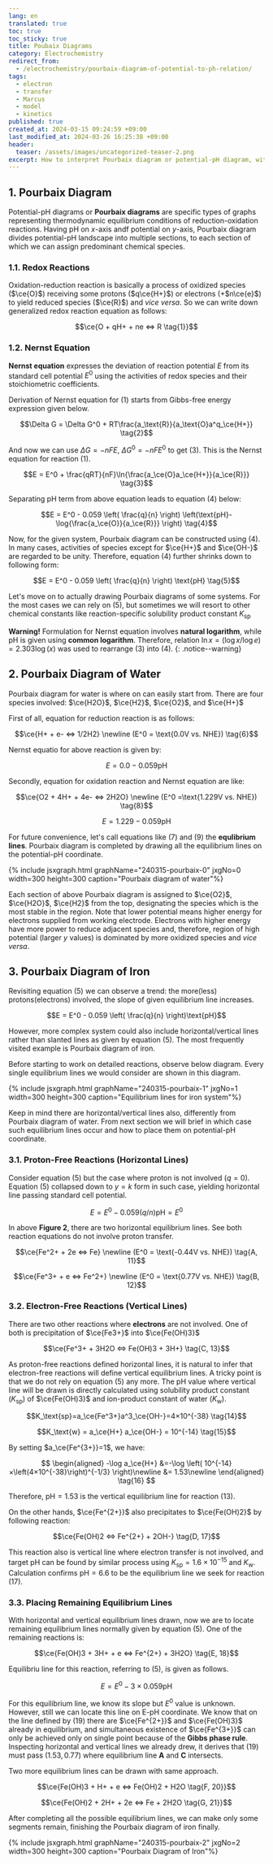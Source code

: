 ```yaml
---
lang: en
translated: true
toc: true
toc_sticky: true
title: Poubaix Diagrams
category: Electrochemistry
redirect_from:
  - /electrochemistry/pourbaix-diagram-of-potential-to-ph-relation/
tags:
  - electron
  - transfer
  - Marcus
  - model
  - kinetics
published: true
created_at: 2024-03-15 09:24:59 +09:00
last_modified_at: 2024-03-26 16:25:38 +09:00
header:
  teaser: /assets/images/uncategorized-teaser-2.png
excerpt: How to interpret Pourbaix diagram or potential-pH diagram, with step-by-step instruction to draw ones for water and iron system.
---
```


## 1. Pourbaix Diagram

Potential-pH diagrams or **Pourbaix diagrams** are specific types of graphs representing thermodynamic equilibrium conditions of reduction-oxidation reactions.  Having pH on $x$-axis andf potential on $y$-axis, Pourbaix diagram divides potential-pH landscape into multiple sections, to each section of which we can assign predominant chemical species.

### 1.1. Redox Reactions

Oxidation-reduction reaction is basically a process of oxidized species ($\ce{O}$) receiving some protons ($q\ce{H+}$) or electrons (+$n\ce{e}$) to yield reduced species ($\ce{R}$) and *vice versa*.  So we can write down generalized redox reaction equation as follows:

$$\ce{O + qH+ + ne <=> R \tag{1}}$$

### 1.2. Nernst Equation

**Nernst equation** expresses the deviation of reaction potential $E$ from its standard cell potential $E^0$ using the activities of redox species and their stoichiometric coefficients. 

Derivation of Nernst equation for $(1)$ starts from Gibbs-free energy expression given below.

$$\Delta G = \Delta G^0 + RT\frac{a_\text{R}}{a_\text{O}a^q_\ce{H+}} \tag{2}$$

And now we can use $\Delta G = -nFE$, $\Delta G^0 = -nFE^0$ to get $(3)$.  This is the Nernst equation for reaction $(1)$.

$$E = E^0 + \frac{qRT}{nF}\ln{\frac{a_\ce{O}a_\ce{H+}}{a_\ce{R}}} \tag{3}$$

Separating pH term from above equation leads to equation $(4)$ below:

$$E = E^0 - 0.059 \left( \frac{q}{n} \right) \left(\text{pH}-\log{\frac{a_\ce{O}}{a_\ce{R}}} \right) \tag{4}$$

Now, for the given system, Pourbaix diagram can be constructed using $(4)$.  In many cases, activities of species except for $\ce{H+}$ and $\ce{OH-}$ are regarded to be unity.  Therefore, equation $(4)$ further shrinks down to following form: 

$$E = E^0 - 0.059 \left( \frac{q}{n} \right) \text{pH} \tag{5}$$

Let's move on to actually drawing Pourbaix diagrams of some systems.  For the most cases we can rely on $(5)$, but sometimes we will resort to other chemical constants like reaction-specific solubility product constant $K_\text{sp}$

**Warning!**  Formulation for Nernst equation involves **natural logarithm**, while pH is given using **common logarithm**.  Therefore, relation $\ln{x} = (\log x/\log e) = 2.303\log(x)$ was used to rearrange $(3)$ into $(4)$.
{: .notice--warning}

## 2. Pourbaix Diagram of Water

Pourbaix diagram for water is where on can easily start from.  There are four species involved:  $\ce{H2O}$, $\ce{H2}$, $\ce{O2}$, and $\ce{H+}$

First of all, equation for reduction reaction is as follows:

$$\ce{H+ + e- <=> 1/2H2} \newline (E^0 = \text{0.0V vs. NHE}) \tag{6}$$

Nernst equatio for above reaction is given by:

$$E = 0.0 - 0.059\text{pH} \tag{7}$$

Secondly, equation for oxidation reaction and Nernst equation are like:

$$\ce{O2 + 4H+ + 4e- <=> 2H2O} \newline (E^0 =\text{1.229V vs. NHE}) \tag{8}$$

$$E = 1.229 - 0.059\text{pH} \tag{9}$$

For future convenience, let's call equations like $(7)$ and $(9)$ the **equlibrium lines**.  Pourbaix diagram is completed by drawing all the equilibrium lines on the potential-pH coordinate.

{% include jsxgraph.html graphName="240315-pourbaix-0" jxgNo=0 width=300 height=300 caption="Pourbaix diagram of water"%}

Each section of above Pourbaix diagram is assigned to $\ce{O2}$, $\ce{H2O}$, $\ce{H2}$ from the top, designating the species which is the most stable in the region. Note that lower potential means higher energy for electrons supplied from working electrode.  Electrons with higher energy have more power to reduce adjacent species and, therefore, region of high potential (larger $y$ values) is dominated by more oxidized species and *vice versa*.

## 3. Pourbaix Diagram of Iron

Revisiting equation $(5)$ we can observe a trend: the more(less) protons(electrons) involved, the slope of given equilibrium line increases.

$$E = E^0 - 0.059 \left( \frac{q}{n} \right)\text{pH}$$

However, more complex system could also include horizontal/vertical lines rather than slanted lines as given by equation $(5)$.  The most frequently visited example is Pourbaix diagram of iron.

Before starting to work on detailed reactions, observe below diagram.  Every single equilibrium lines we would consider are shown in this diagram.

{% include jsxgraph.html graphName="240315-pourbaix-1" jxgNo=1 width=300 height=300 caption="Equilibrium lines for iron system"%}

Keep in mind there are horizontal/vertical lines also, differently from Pourbaix diagram of water.  From next section we will brief in which case such equilibrium lines occur and how to place them on potential-pH coordinate.

### 3.1. Proton-Free Reactions (Horizontal Lines)

Consider equation $(5)$ but the case where proton is not involved ($q=0$).  Equation $(5)$ collapsed down to $y=k$ form in such case, yielding horizontal line passing standard cell potential.

$$E = E^0 - 0.059(q/n)\text{pH} \tag{9} = E^0$$

In above **Figure 2**, there are two horizontal equilibrium lines.  See both reaction equations do not involve proton transfer.

$$\ce{Fe^2+ + 2e <=> Fe} \newline (E^0 = \text{-0.44V vs. NHE}) \tag{A, 11}$$

$$\ce{Fe^3+ + e <=> Fe^2+} \newline (E^0 = \text{0.77V vs. NHE}) \tag{B, 12}$$

### 3.2. Electron-Free Reactions (Vertical Lines)

There are two other reactions where **electrons** are not involved.  One of both is precipitation of $\ce{Fe3+}$ into $\ce{Fe(OH)3}$

$$\ce{Fe^3+ + 3H2O <=> Fe(OH)3 + 3H+} \tag{C, 13}$$

As proton-free reactions defined horizontal lines, it is natural to infer that electron-free reactions will define vertical equilibrium lines.  A tricky point is that we do not rely on equation $(5)$ any more.  The pH value where vertical line will be drawn is directly calculated using solubility product constant ($K_\text{sp}$) of $\ce{Fe(OH)3}$ and ion-product constant of water ($K_\text{w}$).

$$K_\text{sp}=a_\ce{Fe^3+}a^3_\ce{OH-}=4×10^{-38} \tag{14}$$

$$K_\text{w} = a_\ce{H+} a_\ce{OH-} = 10^{-14} \tag{15}$$


By setting $a_\ce{Fe^{3+}}=1$, we have:

$$
\begin{aligned}
-\log a_\ce{H+}
&=-\log \left( 10^{-14}×\left(4×10^{-38}\right)^{-1/3} \right)\newline
&= 1.53\newline
\end{aligned}
\tag{16}
$$

Therefore, $\text{pH} = 1.53$ is the vertical equilibrium line for reaction $(13)$.

On the other hands, $\ce{Fe^{2+}}$ also precipitates to $\ce{Fe(OH)2}$ by following reaction:

$$\ce{Fe(OH)2 <=> Fe^{2+} + 2OH-} \tag{D, 17}$$

This reaction also is vertical line where electron transfer is not involved, and target pH can be found by similar process using $K_\text{sp} = 1.6×10^{-15}$ and $K_\text{w}$.  Calculation confirms $\text{pH} = 6.6$ to be the equilibrium line we seek for reaction $(17)$.

### 3.3. Placing Remaining Equilibrium Lines

With horizontal and vertical equilibrium lines drawn, now we are to locate remaining equilibrium lines normally given by equation $(5)$.  One of the remaining reactions is:

$$\ce{Fe(OH)3 + 3H+ + e <=> Fe^{2+} + 3H2O} \tag{E, 18}$$

Equilibriu line for this reaction, referring to $(5)$, is given as follows.

$$E = E^0 - 3×0.059\text{pH} \tag{19}$$

For this equilibrium line, we know its slope but $E^0$ value is unknown.  However, still we can locate this line on E-pH coordinate.  We know that on the line defined by $(19)$ there are $\ce{Fe^{2+}}$ and $\ce{Fe(OH)3}$ already in equilibrium, and simultaneous existence of $\ce{Fe^{3+}}$ can only be achieved only on single point because of the **Gibbs phase rule**.  Inspecting horizontal and vertical lines we already drew, it derives that $(19)$ must pass $(1.53, 0.77)$ where equilibrium line **A** and **C** intersects.

Two more equilibrium lines can be drawn with same approach.

$$\ce{Fe(OH)3 + H+ + e <=> Fe(OH)2 + H2O \tag{F, 20}}$$

$$\ce{Fe(OH)2 + 2H+ + 2e <=> Fe + 2H2O \tag{G, 21}}$$

After completing all the possible equilibrium lines, we can make only some segments remain, finishing the Pourbaix diagram of iron finally.

{% include jsxgraph.html graphName="240315-pourbaix-2" jxgNo=2 width=300 height=300 caption="Pourbaix Diagram of Iron"%}